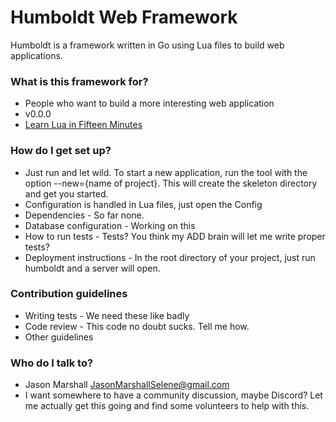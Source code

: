 # Humboldt Web Framework #

Humboldt is a framework written in Go using Lua files to build web applications.

### What is this framework for? ###

* People who want to build a more interesting web application
* v0.0.0
* [Learn Lua in Fifteen Minutes](http://tylerneylon.com/a/learn-lua/)

### How do I get set up? ###

* Just run and let wild.  To start a new application, run the tool with the option --new={name of project}.  This will create the skeleton directory and get you started.
* Configuration is handled in Lua files, just open the Config
* Dependencies - So far none.
* Database configuration - Working on this
* How to run tests - Tests?  You think my ADD brain will let me write proper tests?
* Deployment instructions - In the root directory of your project, just run humboldt and a server will open.

### Contribution guidelines ###

* Writing tests - We need these like badly
* Code review - This code no doubt sucks.  Tell me how.
* Other guidelines

### Who do I talk to? ###

* Jason Marshall <JasonMarshallSelene@gmail.com>
* I want somewhere to have a community discussion, maybe Discord?  Let me actually get this going and find some volunteers to help with this.
